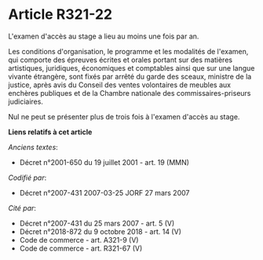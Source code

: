 # Article R321-22

L'examen d'accès au stage a lieu au moins une fois par an.

Les conditions d'organisation, le programme et les modalités de l'examen, qui comporte des épreuves écrites et orales portant
sur des matières artistiques, juridiques, économiques et comptables ainsi que sur une langue vivante étrangère, sont fixés
par arrêté du garde des sceaux, ministre de la justice, après avis du Conseil des ventes volontaires de meubles aux enchères
publiques et de la Chambre nationale des commissaires-priseurs judiciaires.

Nul ne peut se présenter plus de trois fois à l'examen d'accès au stage.

**Liens relatifs à cet article**

_Anciens textes_:

  - Décret n°2001-650 du 19 juillet 2001 - art. 19 (MMN)

_Codifié par_:

  - Décret n°2007-431 2007-03-25 JORF 27 mars 2007

_Cité par_:

  - Décret n°2007-431 du 25 mars 2007 - art. 5 (V)
  - Décret n°2018-872 du 9 octobre 2018 - art. 14 (V)
  - Code de commerce - art. A321-9 (V)
  - Code de commerce - art. R321-67 (V)
